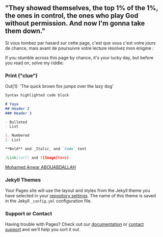 ## "They showed themselves, the top 1% of the 1%, the ones in control, the ones who play God without permission. And now I'm gonna take them down."

Si vous tombez par hasard sur cette page, c'est que vous c'est votre jours de chance, mais avant de poursuivre votre lecture résolvez mon énigme : 


If you stumble across this page by chance, it's your lucky day, but before you read on, solve my riddle:

### Print ("clue")
Out[1]: 'The quick brown fox jumps over the lazy dog'


```markdown
Syntax highlighted code block

# Yaya
## Header 2
### Header 3

- Bulleted
- List

1. Numbered
2. List

**Bold** and _Italic_ and `Code` text

[Link](url) and ![Image](src)
```
<div class="LI-profile-badge"  data-version="v1" data-size="medium" data-locale="fr_FR" data-type="horizontal" data-theme="light" data-vanity="mohamed-anwar-abouabdallah-a35041117"><a class="LI-simple-link" href='https://fr.linkedin.com/in/mohamed-anwar-abouabdallah-a35041117?trk=profile-badge'>Mohamed Anwar ABOUABDALLAH</a></div>

### Jekyll Themes

Your Pages site will use the layout and styles from the Jekyll theme you have selected in your [repository settings](https://github.com/mawro69/myweb/settings). The name of this theme is saved in the Jekyll `_config.yml` configuration file.

### Support or Contact

Having trouble with Pages? Check out our [documentation](https://docs.github.com/categories/github-pages-basics/) or [contact support](https://support.github.com/contact) and we’ll help you sort it out.
